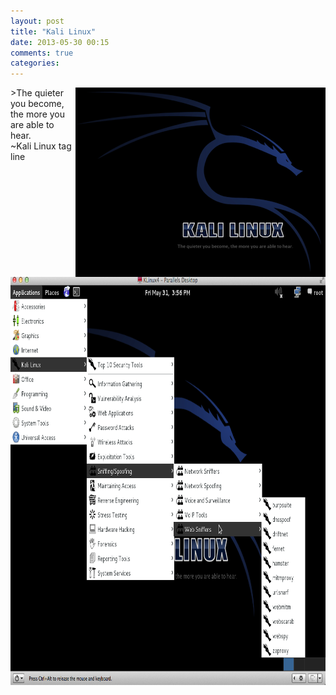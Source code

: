 ```yaml
---
layout: post
title: "Kali Linux"
date: 2013-05-30 00:15
comments: true
categories: 
---
```

<img src="/images/kali-linux.png" width="400" height="303" title="Kali Linux" alt="Kali Linux" align="right">
>The quieter you become, the more you are able to hear. <br/>~Kali Linux tag line


<img src="/images/kali-linux-security-tools.png" width="798" height="653" title="Kali Linux Security Tools" alt="Kali Linux Security Tools" align="center">

